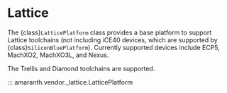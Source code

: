 # Lattice

The {class}`LatticePlatform` class provides a base platform to support Lattice toolchains (not including iCE40 devices, which are supported by {class}`SiliconBluePlatform`). Currently supported devices include ECP5, MachXO2, MachXO3L, and Nexus.

The Trellis and Diamond toolchains are supported.

::: amaranth.vendor._lattice.LatticePlatform
